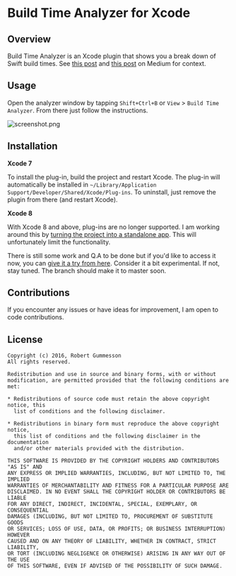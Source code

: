 Build Time Analyzer for Xcode
======================

## Overview

Build Time Analyzer is an Xcode plugin that shows you a break down of Swift build times. See [this post]( https://medium.com/p/fc92cdd91e31) and [this post](https://medium.com/p/37b0a7514cbe) on Medium for context.

## Usage

Open the analyzer window by tapping `Shift+Ctrl+B` or `View` > `Build Time Analyzer`. From there just follow the instructions.

![screenshot.png](https://raw.githubusercontent.com/RobertGummesson/BuildTimeAnalyzer-for-Xcode/master/Screenshots/screenshot2.png)

## Installation

**Xcode 7**

To install the plug-in, build the project and restart Xcode. The plug-in will automatically be installed in `~/Library/Application Support/Developer/Shared/Xcode/Plug-ins`. To uninstall, just remove the plugin from there (and restart Xcode).

**Xcode 8**

With Xcode 8 and above, plug-ins are no longer supported. I am working around this by [turning the project into a standalone app](https://github.com/RobertGummesson/BuildTimeAnalyzer-for-Xcode/issues/38). This will unfortunately limit the functionality.

There is still some work and Q.A to be done but if you'd like to access it now, you can [give it a try from here](https://github.com/RobertGummesson/BuildTimeAnalyzer-for-Xcode/tree/Standalone-for-Xcode-8). Consider it a bit experimental. If not, stay tuned. The branch should make it to master soon.

## Contributions

If you encounter any issues or have ideas for improvement, I am open to code contributions.

## License

    Copyright (c) 2016, Robert Gummesson
    All rights reserved.

    Redistribution and use in source and binary forms, with or without
    modification, are permitted provided that the following conditions are met:

    * Redistributions of source code must retain the above copyright notice, this
      list of conditions and the following disclaimer.

    * Redistributions in binary form must reproduce the above copyright notice,
      this list of conditions and the following disclaimer in the documentation
      and/or other materials provided with the distribution.

    THIS SOFTWARE IS PROVIDED BY THE COPYRIGHT HOLDERS AND CONTRIBUTORS "AS IS" AND
    ANY EXPRESS OR IMPLIED WARRANTIES, INCLUDING, BUT NOT LIMITED TO, THE IMPLIED
    WARRANTIES OF MERCHANTABILITY AND FITNESS FOR A PARTICULAR PURPOSE ARE
    DISCLAIMED. IN NO EVENT SHALL THE COPYRIGHT HOLDER OR CONTRIBUTORS BE LIABLE
    FOR ANY DIRECT, INDIRECT, INCIDENTAL, SPECIAL, EXEMPLARY, OR CONSEQUENTIAL
    DAMAGES (INCLUDING, BUT NOT LIMITED TO, PROCUREMENT OF SUBSTITUTE GOODS
    OR SERVICES; LOSS OF USE, DATA, OR PROFITS; OR BUSINESS INTERRUPTION) HOWEVER
    CAUSED AND ON ANY THEORY OF LIABILITY, WHETHER IN CONTRACT, STRICT LIABILITY,
    OR TORT (INCLUDING NEGLIGENCE OR OTHERWISE) ARISING IN ANY WAY OUT OF THE USE
    OF THIS SOFTWARE, EVEN IF ADVISED OF THE POSSIBILITY OF SUCH DAMAGE.
